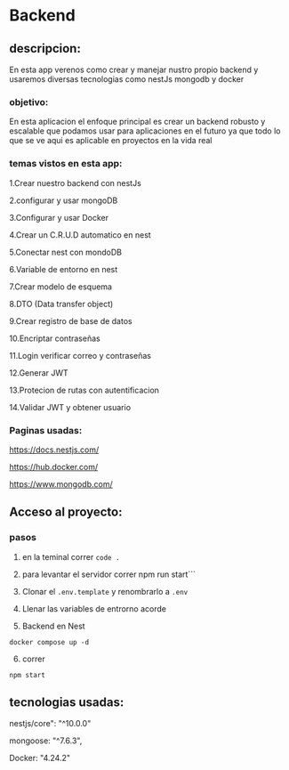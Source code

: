 # Backend

## descripcion:
<p>
En esta app verenos como crear y manejar nustro propio backend y usaremos diversas tecnologias como nestJs mongodb y docker
</p>

### objetivo:
<p>
En esta aplicacion el enfoque principal es crear un backend robusto y escalable que podamos usar para aplicaciones en el futuro ya que todo lo que se ve aqui es aplicable en proyectos en la vida real
</p>

### temas vistos en esta app:
<p>
1.Crear nuestro backend con nestJs

2.configurar y usar mongoDB

3.Configurar y usar Docker

4.Crear un C.R.U.D automatico en nest

5.Conectar nest con mondoDB

6.Variable de entorno en nest

7.Crear modelo de esquema

8.DTO (Data transfer object)

9.Crear registro de base de datos 

10.Encriptar contraseñas

11.Login verificar correo y contraseñas

12.Generar JWT

13.Protecion de rutas con autentificacion

14.Validar JWT y obtener usuario
</p>

### Paginas usadas:
<p>

https://docs.nestjs.com/

https://hub.docker.com/

https://www.mongodb.com/


</p>

## Acceso al proyecto:
### pasos
<p>

1. en la teminal correr ```code .```

2. para levantar el servidor correr npm run start```

3. Clonar el  ```.env.template```  y renombrarlo a  ```.env``` 

4. Llenar las variables de entrorno acorde

5. Backend en Nest

 ```docker compose up -d```

 6. correr 

 ```npm start```

</p>

## tecnologias usadas:
<p>
nestjs/core": "^10.0.0"

mongoose: "^7.6.3",

Docker: "4.24.2"
</p>
